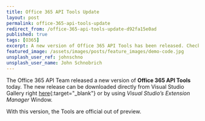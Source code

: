 ```yaml
---
title: Office 365 API Tools Update
layout: post
permalink: office-365-api-tools-update
redirect_from: /office-365-api-tools-update-d92fa15e0ad
published: true
tags: [O365]
excerpt: A new version of Office 365 API Tools has been released. Check it out!
featured_image: /assets/images/posts/feature_images/demo-code.jpg
unsplash_user_ref: johnschno
unsplash_user_name: John Schnobrich
---
```


The Office 365 API Team released a new version of **Office 365 API Tools** today. The new release can be downloaded directly from Visual Studio Gallery right [here](https://visualstudiogallery.msdn.microsoft.com/7e947621-ef93-4de7-93d3-d796c43ba34f){:target="_blank"} or by using *Visual Studio’s Extension Manager* Window.

With this version, the Tools are official out of preview.


